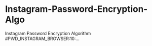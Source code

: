 # Instagram-Password-Encryption-Algo
Instagram Password Encryption Algorithm #PWD_INSTAGRAM_BROWSER:10:...
